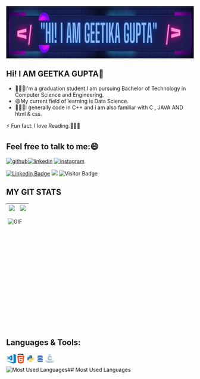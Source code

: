 <img align="center" alt="=poster" src="glow (1).jpg" width="900" height="140" />

## Hi! I AM GEETKA GUPTA👋

- 👨🏻‍🎓I'm a graduation student.I am pursuing Bachelor of Technology in Computer Science and Engineering.  
- 😄My current field of learning is Data Science.  
- 👨🏻‍💻I generally code in C++ and i am also familiar with C , JAVA AND html & css.

 ⚡ Fun fact: I love Reading.🤭🎶🎶
 
 ## Feel free to talk to me:😄
 [<img src='https://cdn.jsdelivr.net/npm/simple-icons@3.0.1/icons/github.svg' alt='github' height='40'>](https://github.com/Gupta-Geetika/)[<img src='https://cdn.jsdelivr.net/npm/simple-icons@3.0.1/icons/linkedin.svg' alt='linkedin' height='40'>](https://www.linkedin.com/in/https://www.linkedin.com/in/Gupta-Geetika/)  [<img src='https://cdn.jsdelivr.net/npm/simple-icons@3.0.1/icons/instagram.svg' alt='instagram' height='40'>](https://www.instagram.com/Gupta-Geetika/)

 
[![Linkedin Badge](https://img.shields.io/badge/-geetika-blue?style=plastic-square&logo=Linkedin&logoColor=white&link=https://www.linkedin.com/in/geetika-gupta-81902b206/)](https://www.linkedin.com/in/geetika-gupta-81902b206/)
<a href="https://Gupta-Geetika.github.io/myresume/"><img src="C:\Users\VINOD\Downloads\Maayavi  Professional Resume (4).svg"/></a>
![Visitor Badge](https://visitor-badge.laobi.icu/badge?page_id=Gupta-Geetika)
 
 
## MY GIT STATS
<img src="https://github-readme-stats.vercel.app/api?username=Gupta-Geetika&&show_icons=true&count_private=true&theme=radical"/>|<img src="https://github-readme-streak-stats.herokuapp.com/?user=Gupta-Geetika&theme=radical"/>
|---|---|

<img align="right" alt="GIF" src="ef16e4e68b0d3cb81e6bb8a8c3258d7e.gif" width="500" height="320" />
 

## Languages & Tools:

<img align="left" alt="Visual Studio Code" width="26px" src="https://raw.githubusercontent.com/github/explore/80688e429a7d4ef2fca1e82350fe8e3517d3494d/topics/visual-studio-code/visual-studio-code.png" />
<img align="left" alt="HTML5" width="26px" src="https://raw.githubusercontent.com/github/explore/80688e429a7d4ef2fca1e82350fe8e3517d3494d/topics/html/html.png" />
<img align="left" alt="python" width="26px" src="https://raw.githubusercontent.com/github/explore/80688e429a7d4ef2fca1e82350fe8e3517d3494d/topics/python/python.png" />
<img align="left" alt="SQL" width="26px" src="https://raw.githubusercontent.com/github/explore/80688e429a7d4ef2fca1e82350fe8e3517d3494d/topics/sql/sql.png" />
<img align="left" alt="C" width="26px" src="https://raw.githubusercontent.com/github/explore/80688e429a7d4ef2fca1e82350fe8e3517d3494d/topics/c/c.png" />

<br>
<br>
 ## Most Used Languages
  <img align = "left" alt="Most Used Languages" src= "https://github-readme-stats.vercel.app/api/top-langs/?username=Gupta-Geetika" />
</details>























<!---
- 👋 Hi, I’m @Gupta-Geetika
- 👀 I’m interested in ...
- 🌱 I’m currently learning ...
- 💞️ I’m looking to collaborate on ...
- 📫 How to reach me ...
--->
<!---
Gupta-Geetika/Gupta-Geetika is a ✨ special ✨ repository because its `README.md` (this file) appears on your GitHub profile.
You can click the Preview link to take a look at your changes.
--->

